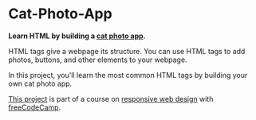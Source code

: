 # Cat-Photo-App

<strong>Learn HTML by building a <a href="https://teoptl.github.io/Cat-Photo-App">cat photo app</a>.</strong>

HTML tags give a webpage its structure. You can use HTML tags to add photos, buttons, and other elements to your webpage.

In this project, you'll learn the most common HTML tags by building your own cat photo app.


<a href="https://www.freecodecamp.org/learn/2022/responsive-web-design/learn-html-by-building-a-cat-photo-app/step-1">This project</a> is part of a course on <a href="https://www.freecodecamp.org/learn/2022/responsive-web-design">responsive web design</a> with <a href="https://www.freecodecamp.org">freeCodeCamp</a>.
